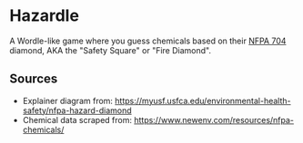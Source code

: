 # Hazardle

A Wordle-like game where you guess chemicals based on their [NFPA 704](https://en.wikipedia.org/wiki/NFPA_704) diamond, AKA the "Safety Square" or "Fire Diamond".

## Sources

- Explainer diagram from: https://myusf.usfca.edu/environmental-health-safety/nfpa-hazard-diamond
- Chemical data scraped from: https://www.newenv.com/resources/nfpa-chemicals/
